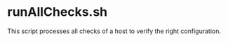 runAllChecks.sh
===============

This script processes all checks of a host to verify the right configuration.
